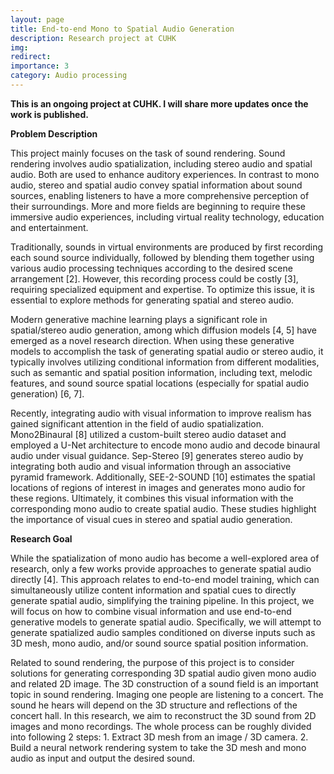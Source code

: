 ```yaml
---
layout: page
title: End-to-end Mono to Spatial Audio Generation
description: Research project at CUHK
img:
redirect: 
importance: 3
category: Audio processing
---
```


**This is an ongoing project at CUHK. I will share more updates once the work is published.**

**Problem Description**

This project mainly focuses on the task of sound rendering. Sound rendering involves audio spatialization, including stereo audio and spatial audio. Both are used to enhance auditory experiences. In contrast to mono audio, stereo and spatial audio convey spatial information about sound sources, enabling listeners to have a more comprehensive perception of their surroundings. More and more fields are beginning to require these immersive audio experiences, including virtual reality technology, education and entertainment. 

Traditionally, sounds in virtual environments are produced by first recording each sound source individually, followed by blending them together using various audio processing techniques according to the desired scene arrangement [2]. However, this recording process could be costly [3], requiring specialized equipment and expertise. To optimize this issue, it is essential to explore methods for generating spatial and stereo audio.

Modern generative machine learning plays a significant role in spatial/stereo audio generation, among which diffusion models [4, 5] have emerged as a novel research direction. When using these generative models to accomplish the task of generating spatial audio or stereo audio, it typically involves utilizing conditional information from different modalities, such as semantic and spatial position information, including text, melodic features, and sound source spatial locations (especially for spatial audio generation) [6, 7].

Recently, integrating audio with visual information to improve realism has gained significant attention in the field of audio spatialization. Mono2Binaural [8] utilized a custom-built stereo audio dataset and employed a U-Net architecture to encode mono audio and decode binaural audio under visual guidance. Sep-Stereo [9] generates stereo audio by integrating both audio and visual information through an associative pyramid framework. Additionally, SEE-2-SOUND [10] estimates the spatial locations of regions of interest in images and generates mono audio for these regions. Ultimately, it combines this visual information with the corresponding mono audio to create spatial audio. These studies highlight the importance of visual cues in stereo and spatial audio generation.

**Research Goal**

While the spatialization of mono audio has become a well-explored area of research, only a few works provide approaches to generate spatial audio directly [4]. This approach relates to end-to-end model training, which can simultaneously utilize content information and spatial cues to directly generate spatial audio, simplifying the training pipeline. In this project, we will focus on how to combine visual information and use end-to-end generative models to generate spatial audio. Specifically, we will attempt to generate spatialized audio samples conditioned on diverse inputs such as 3D mesh, mono audio, and/or sound source spatial position information.

Related to sound rendering, the purpose of this project is to consider solutions for generating corresponding 3D spatial audio given mono audio and related 2D image. The 3D construction of a sound field is an important topic in sound rendering. Imaging one people are listening to a concert. The sound he hears will depend on the 3D structure and reflections of the concert hall. In this research, we aim to reconstruct the 3D sound from 2D images and mono recordings. The whole process can be roughly divided into following 2 steps: 1. Extract 3D mesh from an image / 3D camera. 2. Build a neural network rendering system to take the 3D mesh and mono audio as input and output the desired sound.
